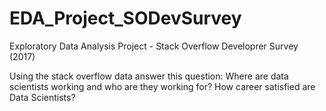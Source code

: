# EDA_Project_SODevSurvey

Exploratory Data Analysis Project - Stack Overflow Developrer Survey (2017)

Using the stack overflow data answer this question: 
Where are data scientists working and who are they working for? How career satisfied are Data Scientists?
